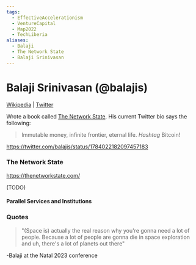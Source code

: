 ```yaml
---
tags:
  - EffectiveAccelerationism
  - VentureCapital
  - Map2022
  - TechLiberia
aliases:
  - Balaji
  - The Network State
  - Balaji Srinivasan
---
```

# Balaji Srinivasan (@balajis)

[Wikipedia](https://en.wikipedia.org/wiki/Balaji_Srinivasan) |  [Twitter](https://twitter.com/balajis)

Wrote a book called [The Network State](https://thenetworkstate.com/). His current Twitter bio says the following:
>Immutable money, infinite frontier, eternal life. *Hashtag* Bitcoin! 

https://twitter.com/balajis/status/1784022182097457183

### The Network State

https://thenetworkstate.com/

(TODO)

#### Parallel Services and Institutions


### Quotes

>"(Space is) actually the real reason why you're gonna need a lot of people. Because a lot of people are gonna die in space exploration and uh, there's a lot of planets out there"

-Balaji at the Natal 2023 conference